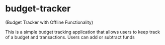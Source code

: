 # budget-tracker
(Budget Tracker with Offline Functionality)

This is a simple budget tracking application that allows users to keep track of a budget and transactions. Users can add or subtract funds
